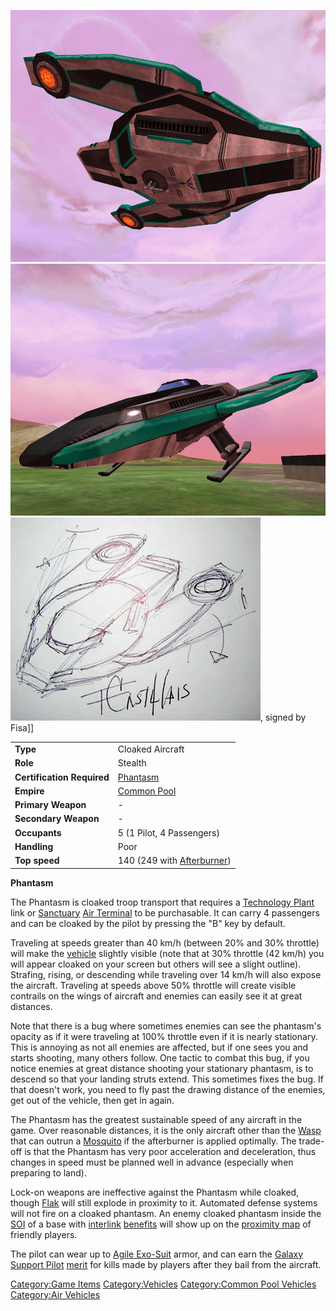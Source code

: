 ![](images/PhantasmBottom.jpg "fig:PhantasmBottom.jpg")
![](images/PhantasmSide.jpg "fig:PhantasmSide.jpg")
![](images/Phantasm.jpg "fig:Phantasm.jpg"), signed by Fisa\]\]

|                            |                                              |
| -------------------------- | -------------------------------------------- |
| **Type**                   | Cloaked Aircraft                             |
| **Role**                   | Stealth                                      |
| **Certification Required** | [Phantasm](<Phantasm_(Certification)>)       |
| **Empire**                 | [Common Pool](Common_Pool.md)                |
| **Primary Weapon**         | \-                                           |
| **Secondary Weapon**       | \-                                           |
| **Occupants**              | 5 (1 Pilot, 4 Passengers)                    |
| **Handling**               | Poor                                         |
| **Top speed**              | 140 (249 with [Afterburner](Afterburner.md)) |

**Phantasm**

The Phantasm is cloaked troop transport that requires a [Technology
Plant](Technology_Plant.md) link or
[Sanctuary](Sanctuary.md) [Air
Terminal](Air_Terminal.md) to be purchasable. It can carry 4
passengers and can be cloaked by the pilot by pressing the "B" key by
default.

Traveling at speeds greater than 40 km/h (between 20% and 30% throttle)
will make the [vehicle](vehicle.md) slightly visible (note that
at 30% throttle (42 km/h) you will appear cloaked on your screen but
others will see a slight outline). Strafing, rising, or descending while
traveling over 14 km/h will also expose the aircraft. Traveling at
speeds above 50% throttle will create visible contrails on the wings of
aircraft and enemies can easily see it at great distances.

Note that there is a bug where sometimes enemies can see the phantasm's
opacity as if it were traveling at 100% throttle even if it is nearly
stationary. This is annoying as not all enemies are affected, but if one
sees you and starts shooting, many others follow. One tactic to combat
this bug, if you notice enemies at great distance shooting your
stationary phantasm, is to descend so that your landing struts extend.
This sometimes fixes the bug. If that doesn't work, you need to fly past
the drawing distance of the enemies, get out of the vehicle, then get in
again.

The Phantasm has the greatest sustainable speed of any aircraft in the
game. Over reasonable distances, it is the only aircraft other than the
[Wasp](Wasp.md) that can outrun a
[Mosquito](Mosquito.md) if the afterburner is applied optimally.
The trade-off is that the Phantasm has very poor acceleration and
deceleration, thus changes in speed must be planned well in advance
(especially when preparing to land).

Lock-on weapons are ineffective against the Phantasm while cloaked,
though [Flak](Flak.md) will still explode in proximity to it.
Automated defense systems will not fire on a cloaked phantasm. An enemy
cloaked phantasm inside the [SOI](Sphere_of_Influence.md) of a base with
[interlink](interlink.md)
[benefits](Facility_Linked_Benefit.md) will show up on the
[proximity map](Proximity_Map.md) of friendly players.

The pilot can wear up to [Agile Exo-Suit](Agile_Exo-Suit.md)
armor, and can earn the [Galaxy Support
Pilot](Galaxy_Support_Pilot.md) [merit](merit.md) for
kills made by players after they bail from the aircraft.

[Category:Game Items](Category:Game_Items.md)
[Category:Vehicles](Category:Vehicles.md) [Category:Common Pool
Vehicles](Category:Common_Pool_Vehicles.md) [Category:Air
Vehicles](Category:Air_Vehicles.md)
